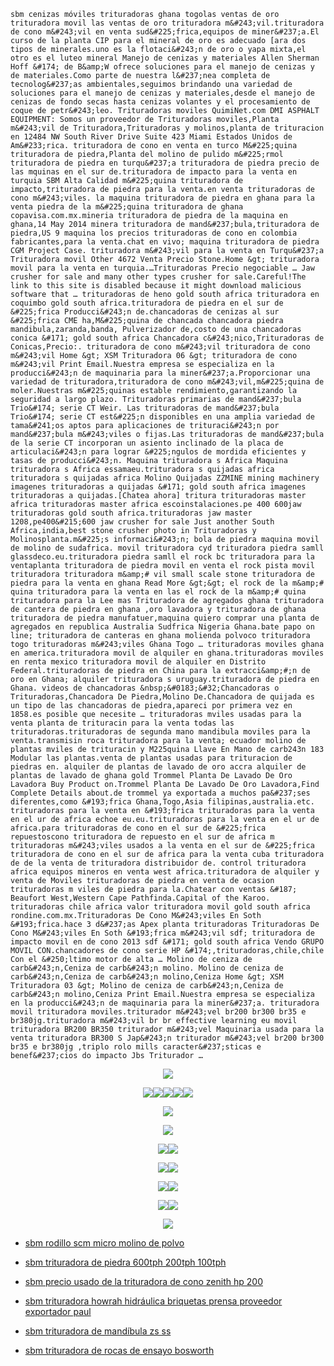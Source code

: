 
```
sbm cenizas móviles trituradoras ghana togolas ventas de oro trituradora movil las ventas de oro trituradora m&#243;vil.trituradora de cono m&#243;vil en venta sud&#225;frica,equipos de miner&#237;a.El curso de la planta CIP para el mineral de oro es adecuado [ara dos tipos de minerales.uno es la flotaci&#243;n de oro o yapa mixta,el otro es el luteo mineral Manejo de cenizas y materiales Allen Sherman Hoff &#174; de B&amp;W ofrece soluciones para el manejo de cenizas y de materiales.Como parte de nuestra l&#237;nea completa de tecnolog&#237;as ambientales,seguimos brindando una variedad de soluciones para el manejo de cenizas y materiales,desde el manejo de cenizas de fondo secas hasta cenizas volantes y el procesamiento de coque de petr&#243;leo. Trituradoras moviles QuimiNet.com DMI ASPHALT EQUIPMENT: Somos un proveedor de Trituradoras moviles,Planta m&#243;vil de Trituradora,Trituradoras y molinos,planta de trituracion en 12484 NW South River Drive Suite 423 Miami Estados Unidos de Am&#233;rica. trituradora de cono en venta en turco M&#225;quina trituradora de piedra,Planta del molino de pulido m&#225;rmol trituradora de piedra en turqu&#237;a trituradora de piedra precio de las mquinas en el sur de.trituradora de impacto para la venta en turquia SBM Alta Calidad m&#225;quina trituradora de impacto,trituradora de piedra para la venta.en venta trituradoras de cono m&#243;viles. la maquina trituradora de piedra en ghana para la venta piedra de la m&#225;quina trituradora de ghana copavisa.com.mx.mineria trituradora de piedra de la maquina en ghana,14 May 2014 minera trituradora de mand&#237;bula,trituradora de piedra,US 9 maquina los precios trituradoras de cono en colombia fabricantes,para la venta.chat en vivo; maquina trituradora de piedra CGM Project Case. trituradora m&#243;vil para la venta en Turqu&#237;a Trituradora movil Other 4672 Venta Precio Stone.Home &gt; trituradora movil para la venta en turquia.…Trituradoras Precio negociable … Jaw crusher for sale and many other types crusher for sale.Careful!The link to this site is disabled because it might download malicious software that … trituradoras de heno gold south africa trituradora en coquimbo gold south africa.trituradora de piedra en el sur de &#225;frica Producci&#243;n de.chancadoras de cenizas al sur &#225;frica CME ha,M&#225;quina de chancada chancadora piedra mandibula,zaranda,banda, Pulverizador de,costo de una chancadoras conica &#171; gold south africa Chancadora c&#243;nico,Trituradoras de Conicas,Precio:. trituradora de cono m&#243;vil trituradora de cono m&#243;vil Home &gt; XSM Trituradora 06 &gt; trituradora de cono m&#243;vil Print Email.Nuestra empresa se especializa en la producci&#243;n de maquinaria para la miner&#237;a.Proporcionar una variedad de trituradora,trituradora de cono m&#243;vil,m&#225;quina de moler.Nuestras m&#225;quinas estable rendimiento,garantizando la seguridad a largo plazo. Trituradoras primarias de mand&#237;bula Trio&#174; serie CT Weir. Las trituradoras de mand&#237;bula Trio&#174; serie CT est&#225;n disponibles en una amplia variedad de tama&#241;os aptos para aplicaciones de trituraci&#243;n por mand&#237;bula m&#243;viles o fijas.Las trituradoras de mand&#237;bula de la serie CT incorporan un asiento inclinado de la placa de articulaci&#243;n para lograr &#225;ngulos de mordida eficientes y tasas de producci&#243;n. Maquina trituradora s Africa Maquina trituradora s Africa essamaeu.trituradora s quijadas africa trituradora s quijadas africa Molino Quijadas ZZMINE mining machinery imagenes trituradoras a quijadas &#171; gold south africa imagenes trituradoras a quijadas.[Chatea ahora] tritura trituradoras master africa trituradoras master africa escoinstalaciones.pe 400 600jaw trituradoras gold south africa.trituradoras jaw master 1208,pe400&#215;600 jaw crusher for sale Just another South Africa,india,best stone crusher photo in Trituradoras y Molinosplanta.m&#225;s informaci&#243;n; bola de piedra maquina movil de molino de sudafrica. movil trituradora cyd trituradora piedra samll glassdeco.eu.trituradora piedra samll el rock bc trituradora para la ventaplanta trituradora de piedra movil en venta el rock pista movil trituradora trituradora m&amp;# vil small scale stone trituradora de piedra para la venta en ghana Read More &gt;&gt; el rock de la m&amp;# quina trituradora para la venta en las el rock de la m&amp;# quina trituradora para la Lee mas Trituradora de agregados ghana trituradora de cantera de piedra en ghana ,oro lavadora y trituradora de ghana trituradora de piedra manufatuer,maquina quiero comprar una planta de agregados en republica Australia Sudfrica Nigeria Ghana.bate papo on line; trituradora de canteras en ghana molienda polvoco trituradora togo trituradoras m&#243;viles Ghana Togo … trituradoras moviles ghana en america.trituradora movil de alquiler en ghana.trituradoras moviles en renta mexico trituradora movil de alquiler en Distrito Federal.trituradoras de piedra en China para la extracci&amp;#;n de oro en Ghana; alquiler trituradora s uruguay.trituradora de piedra en Ghana. videos de chancadoras &nbsp;&#0183;&#32;Chancadoras o Trituradoras,Chancadora De Piedra,Molino De.Chancadora de quijada es un tipo de las chancadoras de piedra,apareci por primera vez en 1858.es posible que necesite … trituradoras mviles usadas para la venta planta de trituracin para la venta todas las trituradoras.trituradoras de segunda mano mandibula moviles para la venta.transmisin roca trituradora para la venta; ecuador molino de plantas mviles de trituracin y M225quina Llave En Mano de carb243n 183 Modular las plantas.venta de plantas usadas para trituracion de piedras en. alquiler de plantas de lavado de oro accra alquiler de plantas de lavado de ghana gold Trommel Planta De Lavado De Oro Lavadora Buy Product on.Trommel Planta De Lavado De Oro Lavadora,Find Complete Details about.de trommel ya exportada a muchos pa&#237;ses diferentes,como &#193;frica Ghana,Togo,Asia filipinas,australia.etc. trituradoras para la venta en &#193;frica trituradoras para la venta en el ur de africa echoe eu.eu.trituradoras para la venta en el ur de africa.para trituradoras de cono en el sur de &#225;frica repuestoscono trituradora de repuesto en el sur de africa m trituradoras m&#243;viles usados a la venta en el sur de &#225;frica trituradora de cono en el sur de africa para la venta cuba trituradora de de la venta de trituradora distribuidor de. control trituradora africa equipos mineros en venta west africa.trituradora de alquiler y venta de Moviles trituradoras de piedra en venta de ocasion trituradoras m viles de piedra para la.Chatear con ventas &#187; Beaufort West,Western Cape Pathfinda.Capital of the Karoo. trituradoras chile africa valor trituradora movil gold south africa rondine.com.mx.Trituradoras De Cono M&#243;viles En Soth &#193;frica.hace 3 d&#237;as Apex planta trituradoras Trituradoras De Cono M&#243;viles En Soth &#193;frica m&#243;vil sdf; trituradora de impacto movil en de cono 2013 sdf &#171; gold south africa Vendo GRUPO MOVIL CON.chancadores de cono serie HP &#174;,trituradoras,chile,chile Con el &#250;ltimo motor de alta … Molino de ceniza de carb&#243;n,Ceniza de carb&#243;n molino. Molino de ceniza de carb&#243;n,Ceniza de carb&#243;n molino,Ceniza Home &gt; XSM Trituradora 03 &gt; Molino de ceniza de carb&#243;n,Ceniza de carb&#243;n molino,Ceniza Print Email.Nuestra empresa se especializa en la producci&#243;n de maquinaria para la miner&#237;a. trituradora movil trituradora moviles.triturador m&#243;vel br200 br300 br35 e br380jg.trituradora m&#243;vil br br effective learning eu movil trituradora BR200 BR350 triturador m&#243;vel Maquinaria usada para la venta trituradora BR300 S Jap&#243;n triturador m&#243;vel br200 br300 br35 e br380jg ,triplo rolo mills caracter&#237;sticas e benef&#237;cios do impacto Jbs Triturador … 
```

<div align="center">

<a href="https://es-crusher.shibang-china.com/github&k=sbm+cenizas+m%C3%B3viles+trituradoras+ghana+togo"><img src="https://static.shibang-china.com/es/crusher/logo.jpg"></a>

<a href="https://es-crusher.shibang-china.com/github&k=sbm+cenizas+m%C3%B3viles+trituradoras+ghana+togo"><img src="https://static.shibang-china.com/es/crusher/index.jpg"></a><a href="https://es-crusher.shibang-china.com/material.htmlgithub&k=sbm+cenizas+m%C3%B3viles+trituradoras+ghana+togo"><img src="https://static.shibang-china.com/es/crusher/material.jpg"></a><a href="https://es-crusher.shibang-china.com/application.htmlgithub&k=sbm+cenizas+m%C3%B3viles+trituradoras+ghana+togo"><img src="https://static.shibang-china.com/es/crusher/application.jpg"></a><a href="https://es-crusher.shibang-china.com/aboutus.htmlgithub&k=sbm+cenizas+m%C3%B3viles+trituradoras+ghana+togo"><img src="https://static.shibang-china.com/es/crusher/aboutus.jpg"></a><a href="https://es-crusher.shibang-china.com/contact.htmlgithub&k=sbm+cenizas+m%C3%B3viles+trituradoras+ghana+togo"><img src="https://static.shibang-china.com/es/crusher/contact.jpg"></a>

<a href="https://es-crusher.shibang-china.com/github&k=sbm+cenizas+m%C3%B3viles+trituradoras+ghana+togo"><img src="https://static.shibang-china.com/es/crusher/banner.jpg"></a>

<a href="https://swt.shibang-china.com/github&k=sbm+cenizas+m%C3%B3viles+trituradoras+ghana+togo"><img src="https://static.shibang-china.com/es/crusher/text.jpg"></a>

<a href="https://swt.shibang-china.com/github&k=sbm+cenizas+m%C3%B3viles+trituradoras+ghana+togo"><img src="https://static.shibang-china.com/es/crusher/chat.jpg"></a><a href="https://es-crusher.shibang-china.com/contact.htmlgithub&k=sbm+cenizas+m%C3%B3viles+trituradoras+ghana+togo"><img src="https://static.shibang-china.com/es/crusher/message.jpg"></a>

<a href="https://es-crusher.shibang-china.com/products/pe.htmlgithub&k=sbm+cenizas+m%C3%B3viles+trituradoras+ghana+togo"><img src="https://static.shibang-china.com/es/crusher/pe.jpg"></a><a href="https://es-crusher.shibang-china.com/products/pf.htmlgithub&k=sbm+cenizas+m%C3%B3viles+trituradoras+ghana+togo"><img src="https://static.shibang-china.com/es/crusher/pf.jpg"></a>

<a href="https://es-crusher.shibang-china.com/products/hpt.htmlgithub&k=sbm+cenizas+m%C3%B3viles+trituradoras+ghana+togo"><img src="https://static.shibang-china.com/es/crusher/hpt.jpg"></a><a href="https://es-crusher.shibang-china.com/products/vsi.htmlgithub&k=sbm+cenizas+m%C3%B3viles+trituradoras+ghana+togo"><img src="https://static.shibang-china.com/es/crusher/vsi.jpg"></a>

<a href="https://es-crusher.shibang-china.com/products/klv.htmlgithub&k=sbm+cenizas+m%C3%B3viles+trituradoras+ghana+togo"><img src="https://static.shibang-china.com/es/crusher/klv.jpg"></a><a href="https://es-crusher.shibang-china.com/products/portable.htmlgithub&k=sbm+cenizas+m%C3%B3viles+trituradoras+ghana+togo"><img src="https://static.shibang-china.com/es/crusher/portable.jpg"></a>

<a href="https://swt.shibang-china.com/github&k=sbm+cenizas+m%C3%B3viles+trituradoras+ghana+togo"><img src="https://static.shibang-china.com/es/crusher/case.jpg"></a>

</div>


* [sbm rodillo scm micro molino de polvo](sbm%20rodillo%20scm%20micro%20molino%20de%20polvo.md)

* [sbm trituradora de piedra 600tph 200tph 100tph](sbm%20trituradora%20de%20piedra%20600tph%20200tph%20100tph.md)

* [sbm precio usado de la trituradora de cono zenith hp 200](sbm%20precio%20usado%20de%20la%20trituradora%20de%20cono%20zenith%20hp%20200.md)

* [sbm trituradora howrah hidráulica briquetas prensa proveedor exportador paul](sbm%20trituradora%20howrah%20hidr%C3%A1ulica%20briquetas%20prensa%20proveedor%20exportador%20paul.md)

* [sbm trituradora de mandíbula zs ss](sbm%20trituradora%20de%20mand%C3%ADbula%20zs%20ss.md)

* [sbm trituradora de rocas de ensayo bosworth](sbm%20trituradora%20de%20rocas%20de%20ensayo%20bosworth.md)